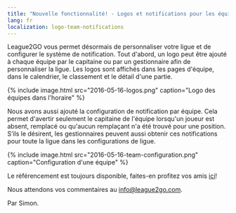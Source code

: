 ```yaml
---
title: "Nouvelle fonctionnalité! - Logos et notifications pour les équipes"
lang: fr
localization: logo-team-notifications
---
```

League2GO vous permet désormais de personnaliser votre ligue et de configurer le système de notification. Tout d'abord, un logo peut être ajouté à chaque équipe par le capitaine ou par un gestionnaire afin de personnaliser la ligue. Les logos sont affichés dans les pages d'équipe, dans le calendrier, le classement et le détail d'une partie.

{% include image.html src="2016-05-16-logos.png" caption="Logo des équipes dans l'horaire" %}

Nous avons aussi ajouté la configuration de notification par équipe. Cela permet d'avertir seulement le capitaine de l'équipe lorsqu'un joueur est absent, remplacé ou qu'aucun remplaçant n'a été trouvé pour une position. S’ils le désirent, les gestionnaires peuvent aussi obtenir ces notifications pour toute la ligue dans les configurations de ligue.

{% include image.html src="2016-05-16-team-configuration.png" caption="Configuration d'une équipe" %}

Le référencement est toujours disponible, faites-en profitez vos amis [ici](https://league2go.com/#/refer)!

Nous attendons vos commentaires au [info@league2go.com](mailto:info@league2go.com).

Par Simon.